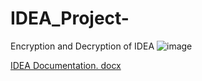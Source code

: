 # IDEA_Project-
Encryption and Decryption of IDEA 
![image](https://github.com/alyaa999/IDEA_Project-/assets/41211827/a62877bb-6b68-4fb1-8ba4-3858d5d91129)








[IDEA Documentation. docx](https://github.com/alyaa999/IDEA_Project-/files/11899603/IDEA.Docmentation.docx)
